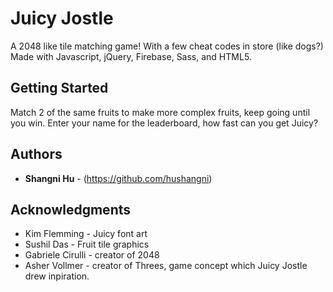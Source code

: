 # Juicy Jostle

A 2048 like tile matching game! With a few cheat codes in store (like dogs?)
Made with Javascript, jQuery, Firebase, Sass, and HTML5.


## Getting Started
Match 2 of the same fruits to make more complex fruits, keep going until you win. 
Enter your name for the leaderboard, how fast can you get Juicy?
 

## Authors

* **Shangni Hu**  - (https://github.com/hushangni)


## Acknowledgments

* Kim Flemming - Juicy font art
* Sushil Das - Fruit tile graphics
* Gabriele Cirulli - creator of 2048
* Asher Vollmer - creator of Threes, game concept which Juicy Jostle drew inpiration.
